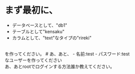 # まず最初に、
 - データベースとして、"db1"
 - テーブルとして"kensaku"
 - カラムとして、"text"なタイプの"rireki"
 <br>
 を作ってください。
# あ、あと、
 - 名前:test
 - パスワード:test
<br>
 なユーザーを作ってください
<br>
あ、あとrootでログインする方法誰か教えてください。